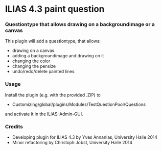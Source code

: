 # ILIAS 4.3 paint question #

### Questiontype that allows drawing on a backgroundimage or a canvas ###

This plugin will add a questiontype, that allows:
* drawing on a canvas
* adding a backgroundimage and drawing on it
* changing the color
* changing the pensize
* undo/redo/delete painted lines

### Usage ###

Install the plugin (e.g. with the provided .ZIP) to
* Customizing/global/plugins/Modules/TestQuestionPool/Questions

and activate it in the ILIAS-Admin-GUI.

### Credits ###
* Developing plugin for ILIAS 4.3 by Yves Annanias, University Halle 2014
* Minor refactoring by Christoph Jobst, University Halle 2014